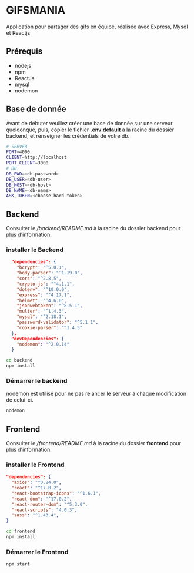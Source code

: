 # GIFSMANIA
Application pour partager des gifs en équipe, réalisée avec Express, Mysql et Reactjs

## Prérequis

- nodejs
- npm
- ReactJs
- mysql
- nodemon

## Base de donnée
Avant de débuter veuillez créer une base de donnée sur une serveur quelqonque, puis, copier le fichier **.env.default** à la racine du dossier backend, et renseigner les crédentials de votre db.

```bash
# SERVER
PORT=4000
CLIENT=http://localhost
PORT_CLIENT=3000
# DB
DB_PWD=<db-password>
DB_USER=<db-user>
DB_HOST=<db-host>
DB_NAME=<db-name>
ASK_TOKEN=<choose-hard-token>
```


## Backend

Consulter le */backend/README.md* à la racine du dossier backend pour plus d'information.

### installer le Backend

```json
  "dependencies": {
    "bcrypt": "^5.0.1",
    "body-parser": "^1.19.0",
    "cors": "^2.8.5",
    "crypto-js": "^4.1.1",
    "dotenv": "^10.0.0",
    "express": "^4.17.1",
    "helmet": "^4.6.0",
    "jsonwebtoken": "^8.5.1",
    "multer": "^1.4.3",
    "mysql": "^2.18.1",
    "password-validator": "^5.1.1",
    "cookie-parser": "^1.4.5"
  },
  "devDependencies": {
    "nodemon": "^2.0.14"
  }
```

```bash
cd backend
npm install
```

### Démarrer le backend
nodemon est utilisé pour ne pas relancer le serveur à chaque modification de celui-ci.

```bash
nodemon
```


## Frontend

Consulter le */frontend/README.md* à la racine du dossier **frontend** pour plus d'information.


### installer le Frontend

```json
"dependencies": {
  "axios": "^0.24.0",
  "react": "^17.0.2",
  "react-bootstrap-icons": "^1.6.1",
  "react-dom": "^17.0.2",
  "react-router-dom": "^5.3.0",
  "react-scripts": "4.0.3",
  "sass": "^1.43.4",
}
```

```bash
cd frontend
npm install
```

### Démarrer le Frontend

```bash
npm start
```